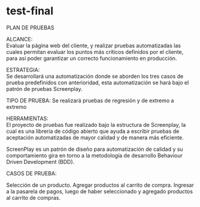 # test-final

PLAN DE PRUEBAS

ALCANCE:  
Evaluar la página web del cliente, y realizar pruebas automatizadas las cuales permitan evaluar los puntos más críticos definidos por el cliente, para así poder garantizar un correcto funcionamiento en producción.

ESTRATEGIA:  
Se desarrollará una automatización donde se aborden los tres casos de prueba predefinidos con anterioridad, esta automatización se hará bajo el patrón de pruebas Screenplay.

TIPO DE PRUEBA: 
Se realizará pruebas de regresión y de extremo a extremo

HERRAMIENTAS:  
El proyecto de pruebas fue realizado bajo la estructura de Screenplay, la cual es una librería de código abierto que ayuda a escribir pruebas de aceptación automatizadas de mayor calidad y de manera más eficiente.

ScreenPlay es un patrón de diseño para automatización de calidad y su comportamiento gira en torno a la metodología de desarrollo Behaviour Driven Development (BDD).


CASOS DE PRUEBA:

Selección de un producto.
Agregar productos al carrito de compra.
Ingresar a la pasarela de pagos, luego de haber seleccionado y agregado productos al carrito de compras.

